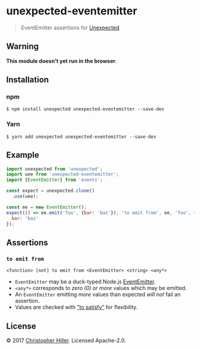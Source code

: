 # unexpected-eventemitter

> EventEmitter assertions for [Unexpected](http://unexpected.js.org/)

## Warning

**This module doesn't yet run in the browser**.

## Installation

### npm

```shell
$ npm install unexpected unexpected-eventemitter --save-dev
```

### Yarn

```shell
$ yarn add unexpected unexpected-eventemitter --save-dev
```

## Example

```js
import unexpected from 'unexpected';
import uee from 'unexpected-eventemitter';
import {EventEmitter} from 'events';

const expect = unexpected.clone()
  .use(uee);

const ee = new EventEmitter();
expect(() => ee.emit('foo', {bar: 'baz'}), 'to emit from', ee, 'foo', {
  bar: 'baz'
});
```

## Assertions

### `to emit from`

`<function> [not] to emit from <EventEmitter> <string> <any*>`

- `EventEmitter` may be a duck-typed Node.js [EventEmitter](https://nodejs.org/api/events.html#events_class_eventemitter).
- `<any*>` corresponds to *zero (0) or more* values which may be emitted.
- An `EventEmitter` emitting *more* values than expected *will not* fail an assertion.
- Values are checked with ["to satisfy"](http://unexpected.js.org/assertions/any/to-satisfy/) for flexibility.

## License

:copyright: 2017 [Christopher Hiller](https://boneskull.com).  Licensed Apache-2.0.
